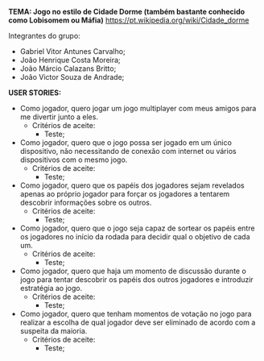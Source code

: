 **TEMA: Jogo no estilo de Cidade Dorme (também bastante conhecido como Lobisomem ou Máfia)**
https://pt.wikipedia.org/wiki/Cidade_dorme 

Integrantes do grupo:  
- Gabriel Vitor Antunes Carvalho;  
- João Henrique Costa Moreira;  
- João Márcio Calazans Britto;  
- João Victor Souza de Andrade;  

**USER STORIES:**
-  Como jogador, quero jogar um jogo multiplayer com meus amigos para me divertir junto a eles.  
   - Critérios de aceite:
     - Teste;  
-  Como jogador, quero que o jogo possa ser jogado em um único dispositivo, não necessitando de conexão com internet ou vários dispositivos com o mesmo jogo.  
   - Critérios de aceite:
     - Teste;  
-  Como jogador, quero que os papéis dos jogadores sejam revelados apenas ao próprio jogador para forçar os jogadores a tentarem descobrir informações sobre os outros. 
   - Critérios de aceite:
     - Teste;   
-  Como jogador, quero que o jogo seja capaz de sortear os papéis entre os jogadores no início da rodada para decidir qual o objetivo de cada um.    
   -  Critérios de aceite:
      - Teste;  
-  Como jogador, quero que haja um momento de discussão durante o jogo para tentar descobrir os papéis dos outros jogadores e introduzir estratégia ao jogo.  
   -  Critérios de aceite:
      - Teste;  
-  Como jogador, quero que tenham momentos de votação no jogo para realizar a escolha de qual jogador deve ser eliminado de acordo com a suspeita da maioria.  
   -  Critérios de aceite:
      - Teste;  
